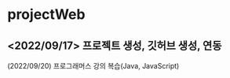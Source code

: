 # projectWeb
<2022/09/17>
프로젝트 생성,  깃허브 생성, 연동 
------------------------------------
(2022/09/20)
프로그래머스 강의 복습(Java, JavaScript)
